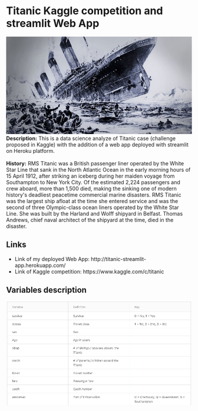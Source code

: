 # Titanic Kaggle competition and streamlit Web App
![image](/imgs/titanic_readme.jpg)<br>
<b>Description:</b> This is a data science analyze of Titanic case (challenge proposed in Kaggle) with the addition of a web app deployed with streamlit on Heroku platform.<br><br>
<b>History:</b> RMS Titanic was a British passenger liner operated by the White Star Line that sank in the North Atlantic Ocean in the early morning hours of 15 April 1912, after striking an iceberg during her maiden voyage from Southampton to New York City. Of the estimated 2,224 passengers and crew aboard, more than 1,500 died, making the sinking one of modern history's deadliest peacetime commercial marine disasters. RMS Titanic was the largest ship afloat at the time she entered service and was the second of three Olympic-class ocean liners operated by the White Star Line. She was built by the Harland and Wolff shipyard in Belfast. Thomas Andrews, chief naval architect of the shipyard at the time, died in the disaster.

## Links
<ul>
<li>Link of my deployed Web App: http://titanic-streamlit-app.herokuapp.com/</li>
<li>Link of Kaggle competition: https://www.kaggle.com/c/titanic</li>
</ul>

## Variables description
![image](/imgs/variables_description.png)
